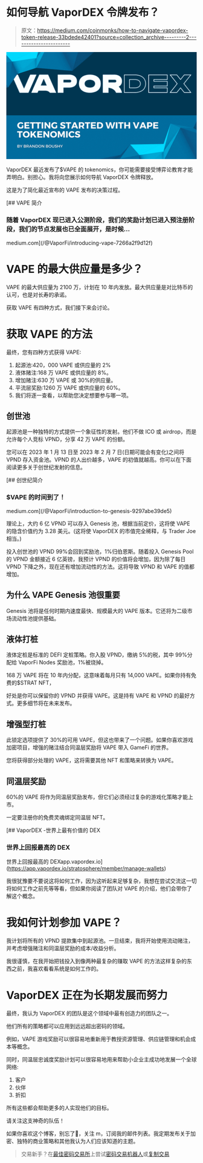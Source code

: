# 如何导航 VaporDEX 令牌发布？

> 原文：<https://medium.com/coinmonks/how-to-navigate-vapordex-token-release-33bdede42401?source=collection_archive---------2----------------------->

![](img/5b64a64bea3c19eb606bd1b219698fc6.png)

VaporDEX 最近发布了$VAPE 的 tokenomics，你可能需要接受博弈论教育才能弄明白。别担心。我将向您展示如何导航 VaporDEX 令牌释放。

这是为了简化最近宣布的 VAPE 发布的决策过程。

[](/@VaporFi/introducing-vape-7266a2f9d12f) [## VAPE 简介

### 随着 VaporDEX 现已进入公测阶段，我们的奖励计划已进入预注册阶段，我们的节点发展也已全面展开，是时候…

medium.com](/@VaporFi/introducing-vape-7266a2f9d12f) 

# VAPE 的最大供应量是多少？

VAPE 的最大供应量为 2100 万，计划在 10 年内发放。最大供应量是对比特币的认可，也是对长寿的承诺。

获取 VAPE 有四种方式，我们接下来会讨论。

# 获取 VAPE 的方法

最终，您有四种方式获得 VAPE:

1.  起源池:420，000 VAPE 或供应量的 2%
2.  液体赌注:168 万 VAPE 或供应量的 8%。
3.  增加赌注:630 万 VAPE 或 30%的供应量。
4.  平流层奖励:1260 万 VAPE 或供应量的 60%。
5.  我们将逐一查看，以帮助您决定想要参与哪一项。

## 创世池

起源池是一种独特的方式提供一个象征性的发射。他们不做 ICO 或 airdrop，而是允许每个人竞标 VPND，分享 42 万 VAPE 的份额。

您可以在 2023 年 1 月 13 日至 2023 年 2 月 7 日(日期可能会有变化)之间将 VPND 存入资金池。VPND 的人出价越多，VAPE 的初值就越高。你可以在下面阅读更多关于创世纪发射的信息。

[](/@VaporFi/introduction-to-genesis-9297abe39de5) [## 创世纪简介

### $VAPE 的时间到了！

medium.com](/@VaporFi/introduction-to-genesis-9297abe39de5) 

理论上，大约 6 亿 VPND 可以存入 Genesis 池，根据当前定价，这将使 VAPE 的隐含价值约为 3.28 美元。(这将使 VaporDEX 的市值完全稀释，与 Trader Joe 相当。)

投入创世池的 VPND 99%会回到奖励池，1%归伯恩斯。随着投入 Genesis Pool 的 VPND 金额接近 6 亿英镑，我预计 VPND 的价值将会增加，因为除了每日 VPND 下降之外，现在还有增加流动性的方法。这将导致 VPND 和 VAPE 的值都增加。

## 为什么 VAPE Genesis 池很重要

Genesis 池将是任何时期内速度最快、规模最大的 VAPE 版本。它还将为二级市场流动性池提供基础。

## 液体打桩

液体定桩是标准的 DEFI 定桩策略。你入股 VPND，缴纳 5%的税，其中 99%分配给 VaporFi Nodes 奖励池，1%被烧掉。

168 万 VAPE 将在 10 年内分配，这意味着每月只有 14,000 VAPE。如果你持有免费的$STRAT NFT，

好处是你可以保留你的 VPND 并获得 VAPE。这是持有 VAPE 和 VPND 的最好方式。更多细节将在未来发布。

## 增强型打桩

此锁定选项提供了 30%的可用 VAPE，但这也带来了一个问题。如果你喜欢游戏加密项目，增强的赌注结合同温层奖励将 VAPE 带入 GameFi 的世界。

您将获得部分处理的 VAPE，这将需要其他 NFT 和策略来转换为 VAPE。

## 同温层奖励

60%的 VAPE 将作为同温层奖励发布，但它们必须经过复杂的游戏化策略才能上市。

一定要注册你的免费灵魂绑定同温层 NFT。

[](https://app.vapordex.io/stratosphere/member/manage-wallets) [## VaporDEX -世界上最有价值的 DEX

### 世界上回报最高的 DEX

世界上回报最高的 DEXapp.vapordex.io](https://app.vapordex.io/stratosphere/member/manage-wallets) 

我很犹豫要不要说这将如何工作，因为这听起来足够复杂，我想在尝试交流这一切将如何工作之前先等等看，但如果你阅读了团队对 VAPE 的介绍，他们会带你了解这个概念。

# 我如何计划参加 VAPE？

我计划将所有的 VPND 提款集中到起源池。一旦结束，我将开始使用流动赌注，并考虑增强赌注和同温层奖励的成本/收益分析。

我很谨慎，在我开始把钱投入到像两种最复杂的赚取 VAPE 的方法这样复杂的东西之前，我喜欢看看系统是如何工作的。

# VaporDEX 正在为长期发展而努力

最终，我认为 VaporDEX 的团队是这个领域中最有创造力的团队之一。

他们所有的策略都可以应用到远远超出密码的领域。

例如，VAPE 游戏奖励可以很容易地重新用于教授资源管理、供应链管理和机会成本等概念。

同时，同温层忠诚度奖励计划可以很容易地用来帮助小企业主成功地发展一个全球网络:

1.  客户
2.  伙伴
3.  折扣

所有这些都会帮助更多的人实现他们的目标。

请关注这支神奇的队伍！

如果你喜欢这个博客，别忘了👏，关注 m，订阅我的邮件列表。我定期发布关于加密、独特的商业策略和其他我认为人们应该知道的主题。

> 交易新手？在[最佳密码交易所](/coinmonks/crypto-exchange-dd2f9d6f3769)上尝试[密码交易机器人](/coinmonks/crypto-trading-bot-c2ffce8acb2a)或[复制交易](/coinmonks/top-10-crypto-copy-trading-platforms-for-beginners-d0c37c7d698c)